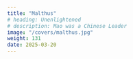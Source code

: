 ```yaml
---
title: "Malthus"
# heading: Unenlightened
# description: Mao was a Chinese Leader
image: "/covers/malthus.jpg"
weight: 131
date: 2025-03-20
---
```



